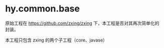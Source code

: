 # hy.common.base



原始工程在 https://github.com/zxing/zxing 下，本工程是否对其再次简单化的封装。

本工程只包含 zxing 的两个子工程（core、javase）
